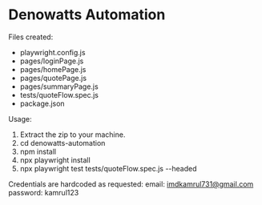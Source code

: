 Denowatts Automation
====================

Files created:
- playwright.config.js
- pages/loginPage.js
- pages/homePage.js
- pages/quotePage.js
- pages/summaryPage.js
- tests/quoteFlow.spec.js
- package.json

Usage:
1. Extract the zip to your machine.
2. cd denowatts-automation
3. npm install
4. npx playwright install
5. npx playwright test tests/quoteFlow.spec.js --headed

Credentials are hardcoded as requested:
email: imdkamrul731@gmail.com
password: kamrul123
